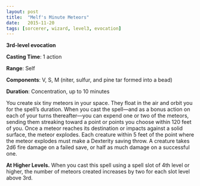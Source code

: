 ```yaml
---
layout: post
title:  "Melf's Minute Meteors"
date:   2015-11-20
tags: [sorcerer, wizard, level3, evocation]
---
```


**3rd-level evocation**

**Casting Time**: 1 action

**Range**: Self

**Components**: V, S, M (niter, sulfur, and pine tar formed into a bead)

**Duration**: Concentration, up to 10 minutes

You create six tiny meteors in your space. They float in the air and orbit you for the spell’s duration. When you cast the spell—and as a bonus action on each of your turns thereafter—you can expend one or two of the meteors, sending them streaking toward a point or points you choose within 120 feet of you. Once a meteor reaches its destination or impacts against a solid surface, the meteor explodes. Each creature within 5 feet of the point where the meteor explodes must make a Dexterity saving throw. A creature takes 2d6 fire damage on a failed save, or half as much damage on a successful one.

**At Higher Levels.** When you cast this spell using a spell slot of 4th level or higher, the number of meteors created increases by two for each slot level above 3rd.

